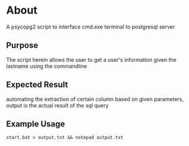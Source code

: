 About
=====

A psycopg2 script to interface cmd.exe terminal to postgresql server

Purpose
-------

The script herein allows the user to get a user's information given the lastname using the commandline


Expected Result
---------------

automating the extraction of certain column based on given parameters, output is the actual result of the sql query

Example Usage 
-------------
 
 ```batch
 start.bat > output.txt && notepad output.txt
 ```


